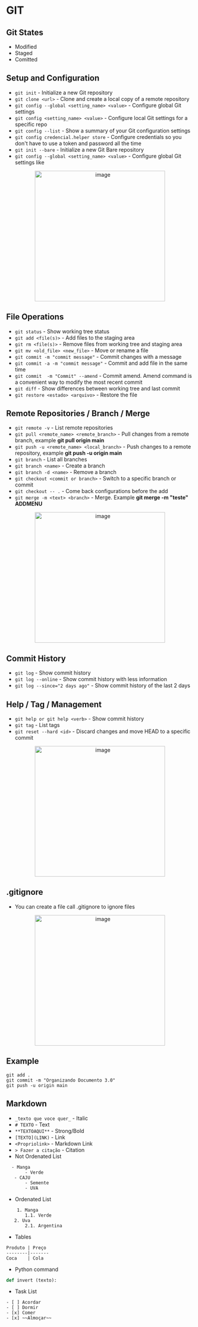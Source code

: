 # GIT


## Git States 


- Modified
- Staged
- Comitted

## Setup and Configuration

- `git init` - Initialize a new Git repository
- `git clone <url>` - Clone and create a local copy of a remote repository
- `git config --global <setting_name> <value>` - Configure global Git settings
- `git config <setting_name> <value>` -  Configure local Git settings for a specific repo
- `git config --list` -  Show a summary of your Git configuration settings
- `git config credencial.helper store` -  Configure credentials so you don't have to use a token and password all the time
- `git init --bare` - Initialize a new Git Bare repository
- `git config --global <setting_name> <value>` - Configure global Git settings like 



<div align="center">
  <img src="https://github.com/user-attachments/assets/5af66f50-a44b-4f81-9c6d-9b43b477974b" alt="image" width="350"/>
</div>

## File Operations

- `git status` - Show working tree status
- `git add <file(s)>` - Add files to the staging area
- `git rm <file(s)>` - Remove files from working tree and staging area
- `git mv <old_file> <new_file>` -  Move or rename a file
- `git commit -m "commit message"` -  Commit changes with a message
- `git commit -a -m "commit message"` -  Commit and add file in the same time
- `git commit  -m "Commit" --amend` -  Commit amend. Amend command is a convenient way to modify the most recent commit
- `git diff` -  Show differences between working tree and last commit
- `git restore <estado> <arquivo>` -  Restore the file


## Remote Repositories / Branch / Merge

- `git remote -v` - List remote repositories
- `git pull <remote_name> <remote_branch>` - Pull changes from a remote branch, example **git pull origin main**
- `git push -u <remote_name> <local_branch>` - Push changes to a remote repository, example **git push -u origin main**
- `git branch` - List all branches
- `git branch <name>` - Create a branch
- `git branch -d <name>` - Remove a branch
- `git checkout <commit or branch>` - Switch to a specific branch or commit
- `git checkout -- .` - Come back configurations before the add
- `git merge -m <text> <branch>` - Merge. Example **git merge -m "teste" ADDMENU**


<div align="center">
  <img src="https://github.com/user-attachments/assets/4d1fed9c-303b-4990-8bec-7aeb50446ec0" alt="image" width="350"/>
</div>

## Commit History

- `git log` - Show commit history
- `git log --online` - Show commit history with less information
- `git log --since="2 days ago"` - Show commit history of the last 2 days

## Help / Tag / Management

- `git help or git help <verb>` - Show commit history
- `git tag` - List tags
- `git reset --hard <id>` - Discard changes and move HEAD to a specific commit


<div align="center">
  <img src="https://github.com/user-attachments/assets/ea29b64f-c199-4060-9230-57ee45f760ae" alt="image" width="350"/>
  
</div>


## .gitignore
- You can create a file call .gitignore to ignore files

<div align="center">
  <img src="https://github.com/user-attachments/assets/fd370eaf-8971-4dd6-9fdf-d93199035921" alt="image" width="350"/>
  
</div>

    


## Example

```
git add .
git commit -m "Organizando Documento 3.0"
git push -u origin main

```

## Markdown


- `_texto que voce quer_`  - Italic
- `# TEXTO` - Text
- `**TEXTOAQUI**` - Strong/Bold
- `[TEXTO](LINK)` - Link
- `<Propriolink>` - Markdown Link
- `> Fazer a citação` - Citation
- Not Ordenated List
 ``` 
   - Manga 
        - Verde 
    - CAJU
        - Semente
        - UVA 
```

- Ordenated List
 ``` 
     1. Manga 
        1.1. Verde
    2. Uva
        2.1. Argentina
```

- Tables
``` 
Produto | Preço
--------|-------
Coca    | Cola 
```

- Python command

```python
def invert (texto):
```

- Task List
```
- [ ] Acordar
- [ ] Dormir
- [x] Comer
- [x] ~~Almoçar~~ 
```